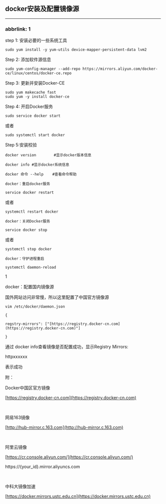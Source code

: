 ## docker安装及配置镜像源

---

### abbrlink: 1

step 1: 安装必要的一些系统工具

```shell
sudo yum install -y yum-utils device-mapper-persistent-data lvm2
```

Step 2: 添加软件源信息

```shell
sudo yum-config-manager --add-repo https://mirrors.aliyun.com/docker-ce/linux/centos/docker-ce.repo
```

Step 3: 更新并安装Docker-CE

```shell
sudo yum makecache fast
sudo yum -y install docker-ce
```

Step 4: 开启Docker服务

```shell
sudo service docker start
```

或者

```shell
sudo systemctl start docker
```

Step 5:安装校验

```shell
docker version  	  #显示docker版本信息

docker info #显示docker系统信息

docker 命令 --help  	#查看命令帮助

docker：重启docker服务

service docker restart
```

或者

```shell
systemctl restart docker

docker：关闭Docker服务

service docker stop
```

或者

```shell
systemctl stop docker

docker：守护进程重启

systemctl daemon-reload
```

1

docker：配置国内镜像源

国外网站访问非常慢，所以这里配置了中国官方镜像源

```shell
vim /etc/docker/daemon.json

{

regstry-mirrors": ["[https://registry.docker-cn.com](https://registry.docker-cn.com)"]

}
```

通过 docker info查看镜像是否配置成功，显示Registry Mirrors:

httpxxxxxx

表示成功

附：

Docker中国区官方镜像

[https://registry.docker-cn.com](https://registry.docker-cn.com)

​

网易163镜像

[http://hub-mirror.c.163.com](http://hub-mirror.c.163.com)

​

阿里云镜像

[https://cr.console.aliyun.com/](https://cr.console.aliyun.com/)

https://{your_id}.mirror.aliyuncs.com

​

中科大镜像加速

[https://docker.mirrors.ustc.edu.cn](https://docker.mirrors.ustc.edu.cn)

